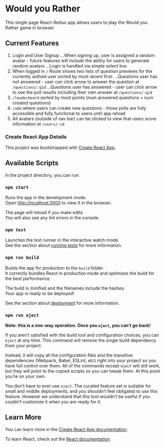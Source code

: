 # Would you Rather

This single page React-Redux app allows users to play the Would you Rather game in browser.

## Current Features

1. Login and User Signup
 ...When signing up, user is assigned a random avatar - future features will include the ability for users to generate random avatars
 ...Login is handled via simple select box
2. When logged in `/` Route shows two lists of question previews for the currently authed user sorted by most recent first:
 ...Questions user has not answered - user can click arrow to answer the question at `/questions/:qid`
 ...Questions user has answered - user can click arrow to see the poll results including their own answer at `/questions/:qid`
3. `/leaderboard` sorted by most points (num answered questions + num created questions)
4. `/add` where users can create new questions - those polls are fully accessible and fully functional to users until app reload
5. All avatars (outside of nav bar) can be clicked to view that users score information at `/users/:id`


### Create React App Details

This project was bootstrapped with [Create React App](https://github.com/facebook/create-react-app).

## Available Scripts

In the project directory, you can run:

### `npm start`

Runs the app in the development mode.<br>
Open [http://localhost:3000](http://localhost:3000) to view it in the browser.

The page will reload if you make edits.<br>
You will also see any lint errors in the console.

### `npm test`

Launches the test runner in the interactive watch mode.<br>
See the section about [running tests](https://facebook.github.io/create-react-app/docs/running-tests) for more information.

### `npm run build`

Builds the app for production to the `build` folder.<br>
It correctly bundles React in production mode and optimizes the build for the best performance.

The build is minified and the filenames include the hashes.<br>
Your app is ready to be deployed!

See the section about [deployment](https://facebook.github.io/create-react-app/docs/deployment) for more information.

### `npm run eject`

**Note: this is a one-way operation. Once you `eject`, you can’t go back!**

If you aren’t satisfied with the build tool and configuration choices, you can `eject` at any time. This command will remove the single build dependency from your project.

Instead, it will copy all the configuration files and the transitive dependencies (Webpack, Babel, ESLint, etc) right into your project so you have full control over them. All of the commands except `eject` will still work, but they will point to the copied scripts so you can tweak them. At this point you’re on your own.

You don’t have to ever use `eject`. The curated feature set is suitable for small and middle deployments, and you shouldn’t feel obligated to use this feature. However we understand that this tool wouldn’t be useful if you couldn’t customize it when you are ready for it.

## Learn More

You can learn more in the [Create React App documentation](https://facebook.github.io/create-react-app/docs/getting-started).

To learn React, check out the [React documentation](https://reactjs.org/).
